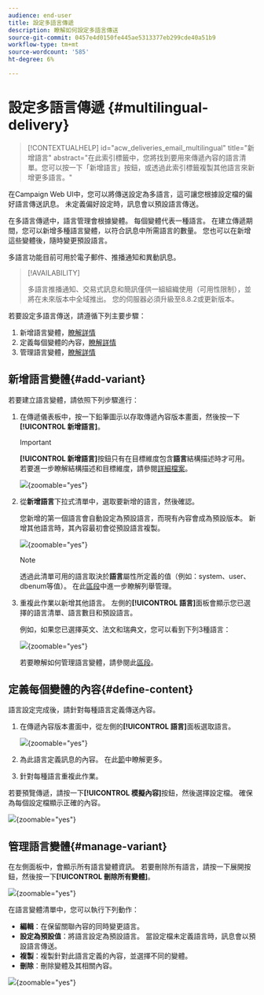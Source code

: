 ```yaml
---
audience: end-user
title: 設定多語言傳遞
description: 瞭解如何設定多語言傳送
source-git-commit: 0457e4d0150fe445ae5313377eb299cde40a51b9
workflow-type: tm+mt
source-wordcount: '585'
ht-degree: 6%

---
```


# 設定多語言傳遞 {#multilingual-delivery}

>[!CONTEXTUALHELP]
>id="acw_deliveries_email_multilingual"
>title="新增語言"
>abstract="在此索引標籤中，您將找到要用來傳遞內容的語言清單。您可以按一下「新增語言」按鈕，或透過此索引標籤複製其他語言來新增更多語言。"

在Campaign Web UI中，您可以將傳送設定為多語言，這可讓您根據設定檔的偏好語言傳送訊息。 未定義偏好設定時，訊息會以預設語言傳送。

在多語言傳遞中，語言管理會根據變體。 每個變體代表一種語言。 在建立傳遞期間，您可以新增多種語言變體，以符合訊息中所需語言的數量。 您也可以在新增這些變體後，隨時變更預設語言。

多語言功能目前可用於電子郵件、推播通知和異動訊息。

>[!AVAILABILITY]
>
>多語言推播通知、交易式訊息和簡訊僅供一組組織使用（可用性限制），並將在未來版本中全域推出。 您的伺服器必須升級至8.8.2或更新版本。

若要設定多語言傳送，請遵循下列主要步驟：

1. 新增語言變體，[瞭解詳情](#add-variant)
1. 定義每個變體的內容，[瞭解詳情](#define-content)
1. 管理語言變體，[瞭解詳情](#manage-variant)

## 新增語言變體{#add-variant}

若要建立語言變體，請依照下列步驟進行：

1. 在傳遞儀表板中，按一下鉛筆圖示以存取傳遞內容版本畫面，然後按一下&#x200B;**[!UICONTROL 新增語言]**。

   >[!IMPORTANT]
   >
   >**[!UICONTROL 新增語言]**&#x200B;按鈕只有在目標維度包含&#x200B;**語言**&#x200B;結構描述時才可用。 若要進一步瞭解結構描述和目標維度，請參閱[詳細檔案](../audience/targeting-dimensions.md)。

   ![](assets/edit-content_2.png){zoomable="yes"}

1. 從&#x200B;**新增語言**&#x200B;下拉式清單中，選取要新增的語言，然後確認。

   您新增的第一個語言會自動設定為預設語言，而現有內容會成為預設版本。 新增其他語言時，其內容最初會從預設語言複製。

   ![](assets/edit-content_3.png){zoomable="yes"}

   >[!NOTE]
   >
   >透過此清單可用的語言取決於&#x200B;**語言**&#x200B;屬性所定義的值（例如：system、user、dbenum等值）。 在此[區段](../administration/enumerations.md)中進一步瞭解列舉管理。

1. 重複此作業以新增其他語言。 左側的&#x200B;**[!UICONTROL 語言]**&#x200B;面板會顯示您已選擇的語言清單、語言數目和預設語言。

   例如，如果您已選擇英文、法文和瑞典文，您可以看到下列3種語言：

   ![](assets/edit-content_9.png){zoomable="yes"}

   若要瞭解如何管理語言變體，請參閱此[區段](#manage-variant)。

## 定義每個變體的內容{#define-content}

語言設定完成後，請針對每種語言定義傳送內容。

1. 在傳遞內容版本畫面中，從左側的&#x200B;**[!UICONTROL 語言]**&#x200B;面板選取語言。

   ![](assets/edit-content_11.png){zoomable="yes"}

1. 為此語言定義訊息的內容。 在此[節](../msg/create-deliveries.md)中瞭解更多。

1. 針對每種語言重複此作業。

<!--
>[!BEGINTABS]

>[!TAB Email delivery]

1. From the delivery content edition screen, choose a language and click the **[!UICONTROL Edit email body]** button. You can also hover over the email preview and select **[!UICONTROL Open email designer]**.

    ![](assets/edit-content_11.png){zoomable="yes"}

1. Define the content of your email for this language. [Read more](../email/get-started-email-designer.md#start-authoring)

1. Repeat this operation for each language.

>[!TAB SMS delivery]

1. From the delivery content edition screen, choose a language.

1. Edit the content of the SMS message for this language. [Read more](../sms/create-sms.md)

    ![](assets/edit-content_11-sms.png){zoomable="yes"}

1. Repeat this operation for each language.

>[!ENDTABS]

-->

若要預覽傳遞，請按一下&#x200B;**[!UICONTROL 模擬內容]**&#x200B;按鈕，然後選擇設定檔。 確保為每個設定檔顯示正確的內容。

![](assets/edit-content_5.png){zoomable="yes"}

## 管理語言變體{#manage-variant}

在左側面板中，會顯示所有語言變體資訊。 若要刪除所有語言，請按一下展開按鈕，然後按一下&#x200B;**[!UICONTROL 刪除所有變體]**。

![](assets/edit-content_13.png){zoomable="yes"}

在語言變體清單中，您可以執行下列動作：

* **編輯**：在保留關聯內容的同時變更語言。
* **設定為預設值**：將語言設定為預設語言。 當設定檔未定義語言時，訊息會以預設語言傳送。
* **複製**：複製針對此語言定義的內容，並選擇不同的變體。
* **刪除**：刪除變體及其相關內容。

![](assets/edit-content_13-sms.png){zoomable="yes"}

